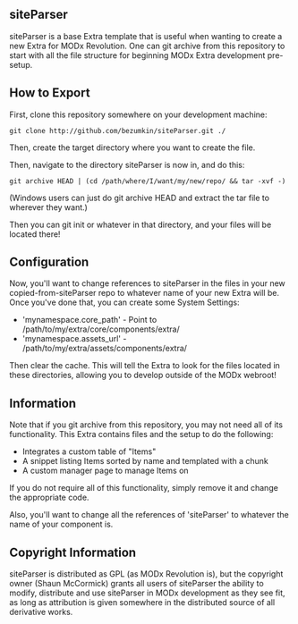 ## siteParser

siteParser is a base Extra template that is useful when wanting to create a new
Extra for MODx Revolution. One can git archive from this repository to start
with all the file structure for beginning MODx Extra development pre-setup.

## How to Export

First, clone this repository somewhere on your development machine:

`git clone http://github.com/bezumkin/siteParser.git ./`

Then, create the target directory where you want to create the file.

Then, navigate to the directory siteParser is now in, and do this:

`git archive HEAD | (cd /path/where/I/want/my/new/repo/ && tar -xvf -)`

(Windows users can just do git archive HEAD and extract the tar file to wherever
they want.)

Then you can git init or whatever in that directory, and your files will be located
there!

## Configuration

Now, you'll want to change references to siteParser in the files in your
new copied-from-siteParser repo to whatever name of your new Extra will be. Once
you've done that, you can create some System Settings:

- 'mynamespace.core_path' - Point to /path/to/my/extra/core/components/extra/
- 'mynamespace.assets_url' - /path/to/my/extra/assets/components/extra/

Then clear the cache. This will tell the Extra to look for the files located
in these directories, allowing you to develop outside of the MODx webroot!

## Information

Note that if you git archive from this repository, you may not need all of its
functionality. This Extra contains files and the setup to do the following:

- Integrates a custom table of "Items"
- A snippet listing Items sorted by name and templated with a chunk
- A custom manager page to manage Items on

If you do not require all of this functionality, simply remove it and change the
appropriate code.

Also, you'll want to change all the references of 'siteParser' to whatever the
name of your component is.

## Copyright Information

siteParser is distributed as GPL (as MODx Revolution is), but the copyright owner
(Shaun McCormick) grants all users of siteParser the ability to modify, distribute
and use siteParser in MODx development as they see fit, as long as attribution
is given somewhere in the distributed source of all derivative works.